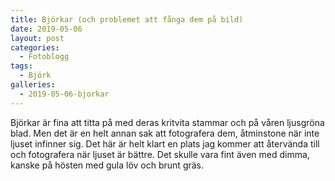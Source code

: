 ```yaml
---
title: Björkar (och problemet att fånga dem på bild)
date: 2019-05-06
layout: post
categories:
  - Fotoblogg
tags:
  - Björk
galleries:
  - 2019-05-06-bjorkar
---
```


Björkar är fina att titta på med deras kritvita stammar och på våren ljusgröna blad. Men det är en helt annan sak att fotografera dem, åtminstone när inte ljuset infinner sig.
Det här är helt klart en plats jag kommer att återvända till och fotografera när ljuset är bättre. Det skulle vara fint även med dimma, kanske på hösten med gula löv och brunt gräs.
